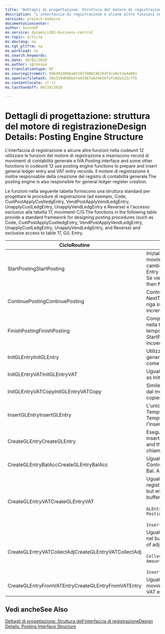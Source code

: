 ```yaml
---
title: 'Dettagli di progettazione: Struttura del motore di registrazione | Microsoft Docs'
description: "L'interfaccia di registrazione e alcune altre funzioni nella codeunit 12 utilizzare le funzioni del motore di registrazione e inseriscono record di movimenti di contabilità generale e IVA. Il motore di registrazione è inoltre responsabile della creazione del registro di contabilità generale."
services: project-madeira
documentationcenter: 
author: SorenGP
ms.service: dynamics365-business-central
ms.topic: article
ms.devlang: na
ms.tgt_pltfrm: na
ms.workload: na
ms.search.keywords: 
ms.date: 10/01/2018
ms.author: sgroespe
ms.translationtype: HT
ms.sourcegitcommit: 9dbd92409ba02281f008246194f3ce0c53e4e001
ms.openlocfilehash: 58a319db86be7a93467a624b56fafc0da122c7fb
ms.contentlocale: it-it
ms.lasthandoff: 09/28/2018

---
```

# <a name="design-details-posting-engine-structure"></a><span data-ttu-id="f0a7b-104">Dettagli di progettazione: struttura del motore di registrazione</span><span class="sxs-lookup"><span data-stu-id="f0a7b-104">Design Details: Posting Engine Structure</span></span>
<span data-ttu-id="f0a7b-105">L'interfaccia di registrazione e alcune altre funzioni nella codeunit 12 utilizzare le funzioni del motore di registrazione e inseriscono record di movimenti di contabilità generale e IVA.</span><span class="sxs-lookup"><span data-stu-id="f0a7b-105">Posting interface and some other functions in codeunit 12 use posting engine functions to prepare and insert general ledger entry and VAT entry records.</span></span> <span data-ttu-id="f0a7b-106">Il motore di registrazione è inoltre responsabile della creazione del registro di contabilità generale.</span><span class="sxs-lookup"><span data-stu-id="f0a7b-106">The posting engine is also responsible for general ledger register creation.</span></span>  
  
 <span data-ttu-id="f0a7b-107">Le funzioni nella seguente tabella forniscono una struttura standard per progettare le procedure di registrazione (ad esempio, Code, CustPostApplyCustledgEntry, VendPostApplyVendLedgEntry, UnapplyCustLedgEntry, UnapplyVendLedgEntry e Reverse) e l'accesso esclusivo alla tabella 17, movimenti C/G.</span><span class="sxs-lookup"><span data-stu-id="f0a7b-107">The functions in the following table provide a standard framework for designing posting procedures (such as Code, CustPostApplyCustledgEntry, VendPostApplyVendLedgEntry, UnapplyCustLedgEntry, UnapplyVendLedgEntry, and Reverse) and exclusive access to table 17, G/L Entry.</span></span>  
  
|<span data-ttu-id="f0a7b-108">Ciclo</span><span class="sxs-lookup"><span data-stu-id="f0a7b-108">Routine</span></span>|<span data-ttu-id="f0a7b-109">Description</span><span class="sxs-lookup"><span data-stu-id="f0a7b-109">Description</span></span>|  
|-------------|---------------------------------------|  
|<span data-ttu-id="f0a7b-110">StartPosting</span><span class="sxs-lookup"><span data-stu-id="f0a7b-110">StartPosting</span></span>|<span data-ttu-id="f0a7b-111">Inizializza il buffer di registrazione TempGLEntryBuf, blocca le tabelle dei movimenti IVA e C/G e inizializza il periodo contabile, il registro C/G e il tasso di cambio.</span><span class="sxs-lookup"><span data-stu-id="f0a7b-111">Initializes posting buffer TempGLEntryBuf, locks G/L Entry and VAT Entry tables, and initializes Accounting Period, G/L Register, and Exchange Rate.</span></span> <span data-ttu-id="f0a7b-112">Se viene chiamato una sola volta, NextEntryNo è 0.</span><span class="sxs-lookup"><span data-stu-id="f0a7b-112">Should be called only once, then NextEntryNo is 0.</span></span>|  
|<span data-ttu-id="f0a7b-113">ContinuePosting</span><span class="sxs-lookup"><span data-stu-id="f0a7b-113">ContinuePosting</span></span>|<span data-ttu-id="f0a7b-114">Controlla e registra l''IVA ad esigibilità differita dell'incremento NextTransactionNo della transazione precedente e prepara la registrazione della riga successiva.</span><span class="sxs-lookup"><span data-stu-id="f0a7b-114">Checks and posts unrealized VAT for previous transaction increment NextTransactionNo and prepares post of next line.</span></span>|  
|<span data-ttu-id="f0a7b-115">FinishPosting</span><span class="sxs-lookup"><span data-stu-id="f0a7b-115">FinishPosting</span></span>|<span data-ttu-id="f0a7b-116">Completa la registrazione inserendo i movimenti di C/G dal buffer temporaneo nella tabella di database.</span><span class="sxs-lookup"><span data-stu-id="f0a7b-116">Completes posting by inserting G/L entries from temporary buffer into database table.</span></span> <span data-ttu-id="f0a7b-117">Utilizzato sempre insieme a StartPosting.</span><span class="sxs-lookup"><span data-stu-id="f0a7b-117">Always used together with StartPosting.</span></span> <span data-ttu-id="f0a7b-118">Verifica la presenza di incoerenze.</span><span class="sxs-lookup"><span data-stu-id="f0a7b-118">Checks for inconsistencies.</span></span>|  
|<span data-ttu-id="f0a7b-119">InitGLEntry</span><span class="sxs-lookup"><span data-stu-id="f0a7b-119">InitGLEntry</span></span>|<span data-ttu-id="f0a7b-120">Utilizzato per inizializzare nuovo movimento C/G per riga di registrazioni generali.</span><span class="sxs-lookup"><span data-stu-id="f0a7b-120">Used to initialize new G/L entry for Gen. Jnl Line.</span></span> <span data-ttu-id="f0a7b-121">Restituisce GLEntry come parametro.</span><span class="sxs-lookup"><span data-stu-id="f0a7b-121">Returns GLEntry as parameter.</span></span>|  
|<span data-ttu-id="f0a7b-122">InitGLEntryVAT</span><span class="sxs-lookup"><span data-stu-id="f0a7b-122">InitGLEntryVAT</span></span>|<span data-ttu-id="f0a7b-123">Uguale a InitGLEntry, ma assegna anche contropartita e SummarizeVAT.</span><span class="sxs-lookup"><span data-stu-id="f0a7b-123">Same as InitGLEntry, but also assigns Bal. Account No. and SummarizeVAT.</span></span>|  
|<span data-ttu-id="f0a7b-124">InitGLEntryVATCopy</span><span class="sxs-lookup"><span data-stu-id="f0a7b-124">InitGLEntryVATCopy</span></span>|<span data-ttu-id="f0a7b-125">Simile a InitGLEntryVAT, ma copia anche i dati delle categorie di registrazione dal movimento IVA prima di SummarizeVAT.</span><span class="sxs-lookup"><span data-stu-id="f0a7b-125">Similar to InitGLEntryVAT, but also copies posting groups data from VAT Entry before SummarizeVAT.</span></span>|  
|<span data-ttu-id="f0a7b-126">InsertGLEntry</span><span class="sxs-lookup"><span data-stu-id="f0a7b-126">InsertGLEntry</span></span>|<span data-ttu-id="f0a7b-127">L'unica funzione che inserisce movimenti C/G nella tabella globale di TempGLEntryBuf.</span><span class="sxs-lookup"><span data-stu-id="f0a7b-127">The only function that inserts G/L entry into global TempGLEntryBuf table.</span></span> <span data-ttu-id="f0a7b-128">Utilizzare sempre questa funzione per l'inserimento.</span><span class="sxs-lookup"><span data-stu-id="f0a7b-128">Always use this function for insert.</span></span>|  
|<span data-ttu-id="f0a7b-129">CreateGLEntry</span><span class="sxs-lookup"><span data-stu-id="f0a7b-129">CreateGLEntry</span></span>|<span data-ttu-id="f0a7b-130">Esegue un InitGLEntry, assegna Importo in valuta addiz. ed esegue InsertGLEntry.</span><span class="sxs-lookup"><span data-stu-id="f0a7b-130">Performs an InitGLEntry, assigns Additional Currency Amount, and then performs InsertGLEntry.</span></span> <span data-ttu-id="f0a7b-131">Sostituisce molte righe di codice a una singola chiamata di funzione.</span><span class="sxs-lookup"><span data-stu-id="f0a7b-131">Replaces several lines of code with a single function call.</span></span>|  
|<span data-ttu-id="f0a7b-132">CreateGLEntryBalAcc</span><span class="sxs-lookup"><span data-stu-id="f0a7b-132">CreateGLEntryBalAcc</span></span>|<span data-ttu-id="f0a7b-133">Uguale a CreateGLEntry, ma assegna anche Tipo contropartita e Contropartita.</span><span class="sxs-lookup"><span data-stu-id="f0a7b-133">Same as CreateGLEntry, but also assigns Bal. Account Type and Bal. Account No.</span></span>|  
|<span data-ttu-id="f0a7b-134">CreateGLEntryVAT</span><span class="sxs-lookup"><span data-stu-id="f0a7b-134">CreateGLEntryVAT</span></span>|<span data-ttu-id="f0a7b-135">Uguale a CreateGLEntry, ma con elaborazione addizionale delle categorie di registrazione e salvataggio nel buffer temporaneo IVA:</span><span class="sxs-lookup"><span data-stu-id="f0a7b-135">Same as CreateGLEntry, but with additional processing for posting groups and saving to temporary VAT buffer:</span></span><br /><br /> `GLEntry.CopyPostingGroupsFromDtldCVBuf(DtldCVLedgEntryBuf,GenJnlLine."Gen. Posting Type");`<br /><br /> `InsertVATEntriesFromTemp(DtldCVLedgEntryBuf,GLEntry);`|  
|<span data-ttu-id="f0a7b-136">CreateGLEntryVATCollectAdj</span><span class="sxs-lookup"><span data-stu-id="f0a7b-136">CreateGLEntryVATCollectAdj</span></span>|<span data-ttu-id="f0a7b-137">Uguale a CreateGLEntry, ma con raccolta addizionale di rettifiche e salvataggio nel buffer temporaneo IVA:</span><span class="sxs-lookup"><span data-stu-id="f0a7b-137">Same as CreateGLEntry, but with additional collection of adjustments and saving to temporary VAT buffer:</span></span><br /><br /> `CollectAdjustment(AdjAmount,GLEntry.Amount,GLEntry."Additional-Currency Amount",OriginalDateSet);`<br /><br /> `InsertVATEntriesFromTemp(DtldCVLedgEntryBuf,GLEntry);`|  
|<span data-ttu-id="f0a7b-138">CreateGLEntryFromVATEntry</span><span class="sxs-lookup"><span data-stu-id="f0a7b-138">CreateGLEntryFromVATEntry</span></span>|<span data-ttu-id="f0a7b-139">Uguale a CreateGLEntry, ma copia anche le categorie di registrazione dal movimento IVA.</span><span class="sxs-lookup"><span data-stu-id="f0a7b-139">Same as CreateGLEntry, but also copies posting groups from VAT entry.</span></span>|  
  
## <a name="see-also"></a><span data-ttu-id="f0a7b-140">Vedi anche</span><span class="sxs-lookup"><span data-stu-id="f0a7b-140">See Also</span></span>  
 [<span data-ttu-id="f0a7b-141">Dettagli di progettazione: Struttura dell'interfaccia di registrazione</span><span class="sxs-lookup"><span data-stu-id="f0a7b-141">Design Details: Posting Interface Structure</span></span>](design-details-posting-interface-structure.md)
